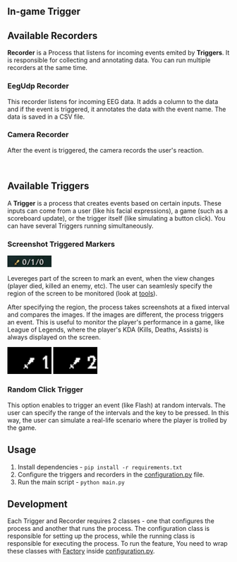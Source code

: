 ## In-game Trigger

## Available Recorders

**Recorder** is a Process that listens for incoming events emited by **Triggers**. It is responsible for collecting and annotating data. You can run multiple recorders at the same time.

### EegUdp Recorder
This recorder listens for incoming EEG data. It adds a column to the data and if the event is triggered, it annotates the data with the event name. The data is saved in a CSV file.

### Camera Recorder
After the event is triggered, the camera records the user's reaction. 

<br>

## Available Triggers

A **Trigger** is a process that creates events based on certain inputs. These inputs can come from a user (like his facial expressions), a game (such as a scoreboard update), or the trigger itself (like simulating a button click). You can have several Triggers running simultaneously.

### Screenshot Triggered Markers
<img src="../imgs/kills-deaths-assits.png" alt="KDA" width="100" >

Levereges part of the screen to mark an event, when the view changes (player died, killed an enemy, etc). The user can seamlesly specify the region of the screen to be monitored (look at [tools](./tools/README.md)). 

After specifying the region, the process takes screenshots at a fixed interval and compares the images. If the images are different, the process triggers an event. This is useful to monitor the player's performance in a game, like League of Legends, where the player's KDA (Kills, Deaths, Assists) is always displayed on the screen.

<p>
    <img src="../imgs/before-killing.png" alt="KDA" width="100" >
    <img src="../imgs/after-killing.png" alt="KDA" width="100" >
</p>


### Random Click Trigger
This option enables to trigger an event (like Flash) at random intervals. The user can specify the range of the intervals and the key to be pressed. In this way, the user can simulate a real-life scenario where the player is trolled by the game.


## Usage
1. Install dependencies - `pip install -r requirements.txt`
2. Configure the triggers and recorders in the [configuration.py](./configuation.py) file.
3. Run the main script - `python main.py`

## Development
Each Trigger and Recorder requires 2 classes - one that configures the process and another that runs the process. The configuration class is responsible for setting up the process, while the running class is responsible for executing the process. To run the feature, You need to wrap these classes with [Factory](./src/utils/config_helpers.py) inside [configuration.py](./configuation.py).
